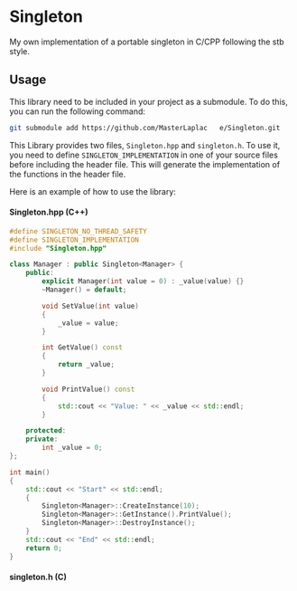 # Singleton

My own implementation of a portable singleton in C/CPP following the stb style.

## Usage

This library need to be included in your project as a submodule. To do this, you
can run the following command:

```sh
git submodule add https://github.com/MasterLaplac   e/Singleton.git
```

This Library provides two files, `Singleton.hpp` and `singleton.h`. To use it,
you need to define `SINGLETON_IMPLEMENTATION` in one of your source files before
including the header file. This will generate the implementation of the functions
in the header file.

Here is an example of how to use the library:

#### Singleton.hpp (C++)

```cpp
#define SINGLETON_NO_THREAD_SAFETY
#define SINGLETON_IMPLEMENTATION
#include "Singleton.hpp"

class Manager : public Singleton<Manager> {
    public:
        explicit Manager(int value = 0) : _value(value) {}
        ~Manager() = default;

        void SetValue(int value)
        {
            _value = value;
        }

        int GetValue() const
        {
            return _value;
        }

        void PrintValue() const
        {
            std::cout << "Value: " << _value << std::endl;
        }

    protected:
    private:
        int _value = 0;
};

int main()
{
    std::cout << "Start" << std::endl;
    {
        Singleton<Manager>::CreateInstance(10);
        Singleton<Manager>::GetInstance().PrintValue();
        Singleton<Manager>::DestroyInstance();
    }
    std::cout << "End" << std::endl;
    return 0;
}
```

#### singleton.h (C)
